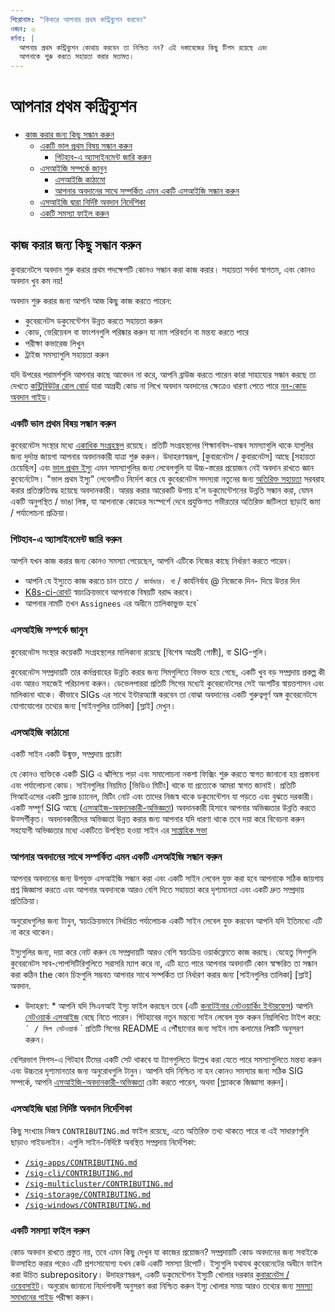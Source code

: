 ```yaml
---
শিরোনাম: "কিকরে আপনার প্রথম কন্ট্রিব্যুশন করবেন"
ওজন: ৩
বর্ণনা: |
  আপনার প্রথম কন্ট্রিব্যুশন কোথায় করবেন তা নিশ্চিত নন? এই দস্তাবেজের কিছু টিপস রয়েছে এবং
  আপনাকে শুরু করতে সহায়তা করার মতামত।
---
```


# আপনার প্রথম কন্ট্রিব্যুশন

- [কাজ করার জন্য কিছু সন্ধান করুন](#কাজ-করার-জন্য-কিছু-সন্ধান-করুন)
  - [একটি ভাল প্রথম বিষয় সন্ধান করুন](#একটি-ভাল-প্রথম-বিষয়-সন্ধান-করুন)
    - [গিটহাব-এ অ্যাসাইনমেন্ট জারি করুন](#গিটহাব-এ-অ্যাসাইনমেন্ট-জারি-করুন)
  - [এসআইজি সম্পর্কে জানুন](#এসআইজি-সম্পর্কে-জানুন)
    - [এসআইজি কাঠামো](#এসআইজি-কাঠামো)
    - [আপনার অবদানের সাথে সম্পর্কিত এমন একটি এসআইজি সন্ধান করুন](#আপনার-অবদানের-সাথে-সম্পর্কিত-এমন-একটি-এসআইজি-সন্ধান-করুন)
  - [এসআইজি দ্বারা নির্দিষ্ট অবদান নির্দেশিকা](#এসআইজি-দ্বারা-নির্দিষ্ট-অবদান-নির্দেশিকা)
  - [একটি সমস্যা ফাইল করুন](#একটি-সমস্যা-ফাইল-করুন)

## কাজ করার জন্য কিছু সন্ধান করুন

কুবারনেটসে অবদান শুরু করার প্রথম পদক্ষেপটি কোনও সন্ধান করা কাজ করার। সহায়তা সর্বদা স্বাগতম, এবং কোনও অবদান খুব কম নয়!

অবদান শুরু করার জন্য আপনি আজ কিছু কাজ করতে পারেন:

* কুবেরনেটস ডকুমেন্টেশন উন্নত করতে সহায়তা করুন
* কোড, ভেরিয়েবল বা ফাংশনগুলি পরিষ্কার করুন যা নাম পরিবর্তন বা মন্তব্য করতে পারে
* পরীক্ষা কভারেজ লিখুন
* ট্রাইজ সমস্যাগুলি সহায়তা করুন

যদি উপরের পরামর্শগুলি আপনার কাছে আবেদন না করে, আপনি ব্রাউজ করতে পারেন
কারা সাহায্যের সন্ধান করছে তা দেখতে [কন্ট্রিবিউটর রোল বোর্ড] যারা আগ্রহী
কোড না লিখে অবদান অবদানের ক্ষেত্রেও ধারণা পেতে পারে
[নন-কোড অবদান গাইড]।

### একটি ভাল প্রথম বিষয় সন্ধান করুন

কুবেরনেটস সংস্থার মধ্যে [একাধিক সংগ্রহস্থল] রয়েছে।
প্রতিটি সংগ্রহস্থলের শিক্ষানবিস-বান্ধব সমস্যাগুলি থাকে যাগুলির জন্য দুর্দান্ত জায়গা
আপনার অবদানকারী যাত্রা শুরু করুন। উদাহরণস্বরূপ, [কুবারনেটস / কুবারনেটস] আছে
[সহায়তা চেয়েছিল] এবং [ভাল প্রথম ইস্যু] এমন সমস্যাগুলির জন্য লেবেলগুলি যা উচ্চ-স্তরের প্রয়োজন নেই
অবদান রাখতে জ্ঞান কুবের্নেটেস। "ভাল প্রথম ইস্যু" লেবেলটিও নির্দেশ করে
যে কুবেরনেটস সদস্যরা নতুনের জন্য [অতিরিক্ত সহায়তা] সরবরাহ করার প্রতিশ্রুতিবদ্ধ হয়েছে
অবদানকারী। আরম্ভ করার আরেকটি উপায় হ'ল ডকুমেন্টেশনের উন্নতি সন্ধান করা,
যেমন একটি অনুপস্থিত / ভাঙা লিঙ্ক, যা আপনাকে কোডের সংস্পর্শে দেবে
প্রযুক্তিগত গভীরতার অতিরিক্ত জটিলতা ছাড়াই জমা / পর্যালোচনা প্রক্রিয়া।

### গিটহাব-এ অ্যাসাইনমেন্ট জারি করুন

আপনি যখন কাজ করার জন্য কোনও সমস্যা পেয়েছেন, আপনি এটিকে নিজের কাছে নির্ধারণ করতে পারেন।

* আপনি যে ইস্যুতে কাজ করতে চান তাতে `/ কার্যভার। বা` / কার্যনির্বাহ @ নিজেকে দিন- দিয়ে উত্তর দিন
* [K8s-ci-রোবট] স্বয়ংক্রিয়ভাবে আপনাকে বিষয়টি বরাদ্দ করবে।
* আপনার নামটি তখন `Assignees` এর অধীনে তালিকাভুক্ত হবে`

### এসআইজি সম্পর্কে জানুন

কুবেরনেটস সংস্থার কয়েকটি সংগ্রহস্থলের মালিকানা রয়েছে
[বিশেষ আগ্রহী গোষ্ঠী], বা SIG-গুলি।

কুবেরনেটস সম্প্রদায়টি তার কর্মপ্রবাহের উন্নতি করার জন্য সিমগুলিতে বিভক্ত হয়ে গেছে,
একটি খুব বড় সম্প্রদায় প্রকল্প কী এবং আরও সহজেই পরিচালনা করুন। ডেভেলপাররা
প্রতিটি সিগের মধ্যেই কুবেরনেটসের সেই অংশটির স্বায়ত্তশাসন এবং মালিকানা থাকে।
কীভাবে SIGs এর সাথে ইন্টারঅ্যাক্ট করবেন তা বোঝা অবদানের একটি গুরুত্বপূর্ণ অঙ্গ
কুবেরনেটসে যোগাযোগের তথ্যের জন্য [সাইনগুলির তালিকা] [স্লাই] দেখুন।

### এসআইজি কাঠামো

একটি সাইন একটি উন্মুক্ত, সম্প্রদায় প্রচেষ্টা

যে কোনও ব্যক্তিকে একটি SIG এ ঝাঁপিয়ে পড়া এবং সমালোচনা নকশা ফিক্সিং শুরু করতে স্বাগত জানানো হয়
প্রস্তাবনা এবং পর্যালোচনা কোড। সাইনগুলির নিয়মিত [ভিডিও মিটিং] থাকে যা প্রত্যেকে
আমরা স্বাগত জানাই। প্রতিটি সিআইএসের একটি স্ল্যাক চ্যানেল, মিটিং নোট এবং তাদের নিজস্ব থাকে
ডকুমেন্টেশন যা পড়তে এবং বুঝতে দরকারী। একটি সম্পূর্ণ SIG আছে
([এসআইজ-অবদানকারী-অভিজ্ঞতা]) অবদানকারী হিসাবে আপনার অভিজ্ঞতার উন্নতি করতে উত্সর্গীকৃত।
অবদানকারীদের অভিজ্ঞতা উন্নত করার জন্য আপনার যদি ধারণা থাকে তবে দয়া করে বিবেচনা করুন
সহযোগী অভিজ্ঞতার মধ্যে একটিতে উপস্থিত হওয়া সাইন এর [সাপ্তাহিক সভা] 

### আপনার অবদানের সাথে সম্পর্কিত এমন একটি এসআইজি সন্ধান করুন

আপনার অবদানের জন্য উপযুক্ত এসআইজি সন্ধান করা এবং একটি সাইন লেবেল যুক্ত করা হবে
আপনাকে সঠিক জায়গায় প্রশ্ন জিজ্ঞাসা করতে এবং আপনার অবদানকে আরও বেশি দিতে সহায়তা করে
দৃশ্যমানতা এবং একটি দ্রুত সম্প্রদায় প্রতিক্রিয়া।

অনুরোধগুলির জন্য টানুন, স্বয়ংক্রিয়ভাবে নির্ধারিত পর্যালোচক একটি সাইন লেবেল যুক্ত করবেন
আপনি যদি ইতিমধ্যে এটি না করে থাকেন।

ইস্যুগুলির জন্য, দয়া করে নোট করুন যে সম্প্রদায়টি আরও বেশি স্বয়ংক্রিয় ওয়ার্কফ্লোতে কাজ করছে।
যেহেতু সিগগুলি কুবেরনেটস সাব-পোপসিটিরিগুলিতে সরাসরি ম্যাপ করে না, এটি হতে পারে
আপনার অবদানটি কোন স্বাক্ষরিত তা সন্ধান করা কঠিন the
কোন চিহ্নগুলি সম্ভবত আপনার সাথে সম্পর্কিত তা নির্ধারণ করার জন্য [সাইনগুলির তালিকা] [স্লাই]
অবদান.

* উদাহরণ: * আপনি যদি সিএনআই ইস্যু ফাইল করছেন তবে (এটি [কনটেইনার নেটওয়ার্কিং ইন্টারফেস])
আপনি [নেটওয়ার্ক এসআইজ] বেছে নিতে পারেন। গিটহাবের নতুন মন্তব্যে সাইন লেবেল যুক্ত করুন
নিম্নলিখিত টাইপ করে:
`` `
/ সিগ নেটওয়ার্ক
`` `
প্রতিটি সিগের README এ পৌঁছানোর জন্য সাইন নাম কলামের লিঙ্কটি অনুসরণ করুন।

বেশিরভাগ সিগস-এ গিটহাব টিমের একটি সেট থাকবে যা ট্যাগগুলিতে উল্লেখ করা যেতে পারে
সমস্যাগুলিতে মন্তব্য করুন এবং উচ্চতর দৃশ্যমানতার জন্য অনুরোধগুলি টানুন। আপনি যদি নিশ্চিত না হন
কোনও সমস্যার জন্য সঠিক SIG সম্পর্কে, আপনি [এসআইজি-অবদানকারী-অভিজ্ঞতা] চেষ্টা করতে পারেন,
অথবা [স্ল্যাককে জিজ্ঞাসা করুন]।

### এসআইজি দ্বারা নির্দিষ্ট অবদান নির্দেশিকা

কিছু সংখ্যার নিজস্ব `CONTRIBUTING.md` ফাইল রয়েছে, এতে অতিরিক্ত তথ্য থাকতে পারে
বা এই সাধারণগুলি ছাড়াও গাইডলাইন। এগুলি সাইন-নির্দিষ্টে অবস্থিত
সম্প্রদায় নির্দেশিকা:

- [`/sig-apps/CONTRIBUTING.md`](/sig-apps/CONTRIBUTING.md)
- [`/sig-cli/CONTRIBUTING.md`](/sig-cli/CONTRIBUTING.md)
- [`/sig-multicluster/CONTRIBUTING.md`](/sig-multicluster/CONTRIBUTING.md)
- [`/sig-storage/CONTRIBUTING.md`](/sig-storage/CONTRIBUTING.md)
- [`/sig-windows/CONTRIBUTING.md`](/sig-windows/CONTRIBUTING.md)

### একটি সমস্যা ফাইল করুন

কোড অবদান রাখতে প্রস্তুত নয়, তবে এমন কিছু দেখুন যা কাজের প্রয়োজন?
সম্প্রদায়টি কোড অবদানের জন্য সবাইকে উত্সাহিত করার পরেও এটি প্রশংসাযোগ্য
যখন কেউ একটি সমস্যা রিপোর্ট। ইস্যুগুলি যথাযথ কুবেরনেটের অধীনে ফাইল করা উচিত
subrepository। উদাহরণস্বরূপ, একটি ডকুমেন্টেশন ইস্যুটি খোলার দরকার
[কুবারনেটস / ওয়েবসাইট]। অনুরোধ জানানো নির্দেশাবলী অনুসরণ করা নিশ্চিত করুন
ইস্যু খোলার সময় আরও তথ্যের জন্য [সমস্যা সমাধানের গাইড] পরীক্ষা করুন।

[কন্ট্রিবিউটর রোল বোর্ড]: https://discuss.kubernetes.io/c/contributors/role-board
[k8s-ci-রোবট]: https://github.com/k8s-ci-robot
[নন-কোড অবদান গাইড]: ./non-code-contributions.md
[একাধিক সংগ্রহস্থল]: https://github.com/kubernetes/
[কুবেরনেটস / কুবারনেটস]: https://git.k8s.io/kubernetes
[সাহায্য চেয়েছিলেন]: https://go.k8s.io/help-wanted
[ভাল প্রথম ইস্যু]: https://go.k8s.io/good-first-issue
[অতিরিক্ত সহায়তা]:./help-wanted.md
[sl]: /sig-list.md
[ভিডিও সভা]: https://kubernetes.io/community/
[এসআইজি-অবদানকারী-অভিজ্ঞতা]: /sig-contributor-experience/README.md
[সাপ্তাহিক সভা]: https://docs.google.com/document/d/1qf-02B7EOrItQgwXFxgqZ5qjW0mtfu5qkYIF1Hl4ZLI/edit
[কনটেইনার নেটওয়ার্কিং ইন্টারফেস]: https://github.com/containernetworking/cni
[নেটওয়ার্ক এসআইজ]: http://git.k8s.io/community/sig-network
[স্ল্যাক জিজ্ঞাসা করুন]: http://slack.k8s.io/
[সমস্যা সমাধানের গাইড]: ./issue-triage.md
[কুবারনেটস / ওয়েবসাইট]: https://github.com/kubernetes/website/issues
[এসআইজ-অবদানকারী-অভিজ্ঞতা]: /sig-contributor-experience#contact







